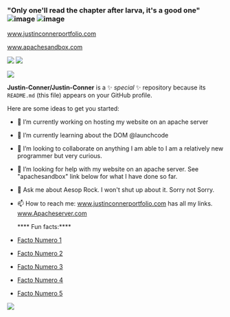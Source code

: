 ### "Only one'll read the chapter after larva, it's a good one" ![image](https://user-images.githubusercontent.com/122805784/218510316-b9583deb-c6de-4ff2-9b3a-87eb0ecef16f.png) ![image](https://user-images.githubusercontent.com/122805784/218510476-b5354eff-d116-48b0-bc33-6f90472d43e7.png)
www.justinconnerportfolio.com

www.apachesandbox.com



![](https://komarev.com/ghpvc/?username=your-github-username&color=brightgreen)
![](https://komarev.com/ghpvc/?username=your-github-username&style=flat-square)  


![](https://komarev.com/ghpvc/?username=Justin-Conner&style=flat-square&label=PROFILE+PEEPERS )

**Justin-Conner/Justin-Conner** is a ✨ _special_ ✨ repository because its `README.md` (this file) appears on your GitHub profile.

Here are some ideas to get you started:

- 🔭 I’m currently working on hosting my website on an apache server
- 🌱 I’m currently learning about the DOM @launchcode
- 👯 I’m looking to collaborate on anything I am able to I am a relatively new programmer but very curious.
- 🤔 I’m looking for help with my website on an apache server. See "apachesandbox" link below for what I have done so far. 
- 💬 Ask me about Aesop Rock. I won't shut up about it. Sorry not Sorry.
- 📫 How to reach me: www.justinconnerportfolio.com has all my links. www.Apacheserver.com

  **** Fun facts:****

- [Facto Numero 1](https://drive.google.com/file/d/1-QsGtcfW0xEQgbXLZyRvL28q1nLPo816/view?usp=share_link)
  
- [Facto Numero 2](https://drive.google.com/file/d/1lqvKfzPFUr9TOJXsbkr9tcdddfDBFxtY/view?usp=share_link)
  
- [Facto Numero 3](https://drive.google.com/file/d/1bkSCTMVudhs_jWIh9Vd1oOT9N59bz6uJ/view?usp=share_link)
  
- [Facto Numero 4](https://drive.google.com/file/d/14C7ztWOXHf23455GwgvD-8hTqvZNd9cL/view?usp=sharing)
  
- [Facto Numero 5](https://drive.google.com/file/d/161TZCzG3IUBewsknDx3Ox_4vA3XRQJa6/view?usp=share_link)

![](https://hit.yhype.me/github/profile?user_id=122805784)
